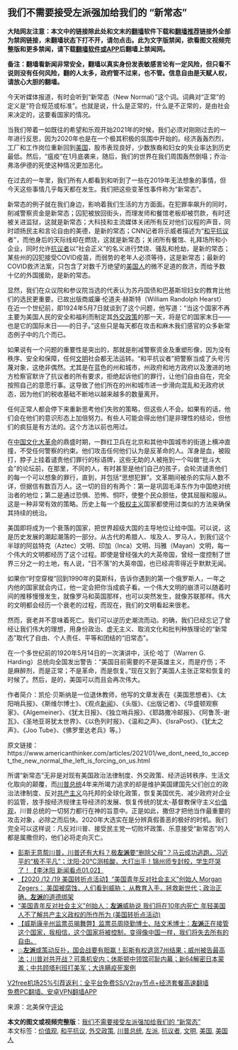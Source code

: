  <h2>我们不需要接受左派强加给我们的 “新常态”</h2> <p class="notice"><b>大陆网友注意：本文中的链接除此处和文末的<a href="https://github.com/bannedbook/fanqiang" >翻墙</a>软件下载和<a href="https://github.com/killgcd/justmysocks/blob/master/README.md">翻墙推荐</a>链接外全部为禁网链接，未翻墙状态下打不开，请勿点击。此为文字版禁闻，欲看图文视频完整版和更多禁闻，请下载<a href="https://github.com/bannedbook/fanqiang">翻墙软件或APP</a>后翻墙上禁闻网。</p><p>备注：翻墙看新闻非常安全，翻墙以真实身份发表敏感言论有一定风险，但只看不说则没有任何风险，翻的人太多，政府管不过来，也不管。信息自由是天赋人权，请放心大胆的翻墙。</b></p>  <div class="entry"> <p id="conimg">今天听媒体报道，有时会听到“新常态（New Normal）”这个词。词典对“正常”的定义是“符合规范或标准”。也就是说，什么是正常的，什么是不正常的，是由社会来决定的，这要看国家的情况。</p> <p>当我们带着一如既往的希望和乐观开始2021年的时候，我们必须对刚刚过去的一年进行反思，因为2020年也是在一个极其积极的氛围中开始的。经济轰轰烈烈，工厂和工作岗位重新回到<a href="https://www.bannedbook.org/bnews/tag/%e7%be%8e%e5%9b%bd/" class="st_tag internal_tag" rel="tag" title="标签 美国 下的日志">美国</a>，股市表现良好，少数族裔和妇女的失业率达到历史最低。然后，“瘟疫”在1月底袭来，随后，我们的世界在我们周围轰然倒塌；乔治·弗洛伊德的死使这种情况更加恶化。</p> <p>在过去的一年里，我们所有人都看到和听到了一些在2019年无法想象的事情，但今天这些事情几乎每天都在发生。我们把这些变革性事件称为“新常态”。</p> <p>新常态的例子就在我们身边，影响着我们生活的方方面面。在犯罪率飙升的同时，削减警察资金是新常态；囚犯被放回街头，而理发师和餐馆老板却被罚款，有时还被关进监狱，这就是新常态；大科技和主流媒体关闭所有反对他们议程的声音，同时颂扬民主和言论自由的美德，是新的常态；CNN记者将示威者描述为“<a href="https://www.bannedbook.org/bnews/tag/%E5%92%8C%E5%B9%B3%E6%8A%97%E8%AE%AE/" class="st_tag internal_tag" rel="tag" title="标签 和平抗议 下的日志">和平抗议</a>者”，而他身后的天际线却在燃烧，这就是新常态；关闭所有餐馆、礼拜场所和小企业，同时允许<a href="https://www.bannedbook.org/bnews/tag/%E6%8A%97%E8%AE%AE%E8%80%85/" class="st_tag internal_tag" rel="tag" title="标签 抗议者 下的日志">抗议者</a>以“社会正义”的名义进行焚烧、骚乱和抢劫，是新的常态；某些州的囚犯接受COVID疫苗，而弱势的老年人必须等待，这是新常态；最新的COVID救济法案，只包含了对数千万绝望的<a href="https://www.bannedbook.org/bnews/tag/%E7%BE%8E%E5%9B%BD%E4%BA%BA/" class="st_tag internal_tag" rel="tag" title="标签 美国人 下的日志">美国人</a>的微不足道的救济，而给予数十亿的外国援助，是新的常态。</p>  <p>显然，我们在众议院和参议院当选的代表认为苏丹国债和巴基斯坦妇女的教育比他们的选民更重要。已故出版商威廉·伦道夫·赫斯特（William Randolph Hearst）在近一个世纪前，即1924年5月7日就谈到了这个问题，他写道：“当这个国家不再主要为美国人民的安全和福利而制定其<a href="https://www.bannedbook.org/bnews/tag/%e5%a4%96%e4%ba%a4%e6%94%bf%e7%ad%96/" class="st_tag internal_tag" rel="tag" title="标签 外交政策 下的日志">外交政策</a>的那一天，将是它的国家末日——也是它的国际末日——的日子。”这些只是每天都在攻击和麻木我们感官的众多新常态例子中的几个而已。</p> <p>如果说有一个问题的重要性是突出的，那就是削减警察资金及重塑形像，因为没有秩序、安全和保障，任何<a href="https://www.bannedbook.org/bnews/tag/%E6%96%87%E6%98%8E/" class="st_tag internal_tag" rel="tag" title="标签 文明 下的日志">文明</a>社会都无法运转。“和平抗议者”把警察当成了头号污蔑对象，这绝非偶然。尤其是在蓝色的州和城市，州政府和地方政府以及激进的地方检察官默许了抗议者的所有要求，拒绝起诉他们的罪行，让他们自由自在，完全按照自己的意愿行事。这导致了他们所在的州和城市进一步滑向混乱和无政府状态，因为他们的税收基础不断地以越来越多的数量离开。</p> <p>任何正常人都会停下来重新思考他们失败的策略，但这些人不会。如果有的话，他们会在他们的意识形态上加倍努力。有些人可能会得出他们是非理性的结论，但他们的疯狂是有方法的。这个方法以前也用过。</p> <p>在<span class='wp_keywordlink_affiliate'><a href="https://www.bannedbook.org/" title="中国" target="_blank">中国</a></span><span class='wp_keywordlink'><a href="https://www.bannedbook.org/forum2/topic973.html" title="《文化大革命：历史真相和集体记忆》" target="_blank">文化大革命</a></span>的鼎盛时期，一群红卫兵在北京和其他中国城市的街道上横冲直撞，不受任何警察的约束。他们攻击任何他们认为是反革命的人。浑身是血，被殴打，脖子上挂着谴责他们罪行的标语牌，这些无助的人被拖到一个叫做“批斗大会”的论坛前，在那里，不同的人，有时甚至是他们自己的孩子，会轮流谴责他们的每一个可以想象的罪行，直到，并包括“思想犯罪”。文革期间被杀的实际人数不详，但据信有数百万人。这一切的目的有两个：第一是巩固毛泽东作为中国绝对统治者的地位；第二是通过恐惧、恐怖、恫吓，使整个民众胆怯，使其屈服和服从。这是一种非常有效的策略。历史上每一个<span class='wp_keywordlink'><a href="https://www.bannedbook.org/forum2/topic223.html" title="极权主义与现代民主" target="_blank">极权主义</a></span>国家都使用过类似的方法来确保其持续的统治。</p>  <p>美国即将成为一个衰落的国家，把世界超级大国的主导地位让给中国。可以说，这是历史发展的潮起潮落的一部分。从古代的希腊人、埃及人、罗马人，到我们这个半球的阿兹特克（Aztec）文明、印加（Inca）文明、玛雅（Mayan）文明，每一个伟大的文明都经历了这个过程。即使是曾经强大的大英帝国，曾经一度控制了世界三分之一的土地，有人说，“日不落”的大英帝国，也已经凋零得近乎默默无闻。</p> <p>如果你“时空穿梭”回到1990年的莫斯科，告诉你遇到的第一个俄罗斯人，一年之内他的国家就会内讧，他一定会把你当成疯子看。一个伟大文明的崩溃可以随着时间的推移慢慢发生，就像罗马和英国那样，也可以突然发生，就像苏联那样。伟大的文明都会经历一个衰老的过程，而现在，我们的文明看起来很老。</p> <p>然而，衰老并不意味着死亡。我们可以逆历史潮流而动。的确，我们已经忘记了曾经让我们伟大的理想，用身份政治、虚无主义、取消文化和批判种族理论的“新常态”取代了自由、个人责任、平等和团结的“旧常态”。</p> <p>在一个多世纪前的1920年5月14日的一次演讲中，沃伦·哈丁（Warren G. Harding）总统向全国发出警告：“美国目前需要的不是英雄主义，而是疗伤；不是麻醉剂，而是正常；不是革命，而是恢复。”现在又到了美国人主张正常和恢复的时候了。然后，是的，美国可以而且会再次伟大。</p>  <p>作者简介：凯伦·贝斯纳是一位退休教师，他写的文章发表在《美国思想者》、《太阳哨兵报》、《斯维尔博士》、《观点<span class='wp_keywordlink_affiliate'><a href="https://www.bannedbook.org/" title="新闻">新闻</a></span>》、《头版》、《出版记者》、《华盛顿观察家》、《Algemeiner》、《犹太日报》、《独立哨兵报》、《耶路撒冷邮报》、《阿鲁茨-谢瓦》、《圣地亚哥犹太世界》、《以色列时报》、《温和之声》、《IsraPost》、《犹太之声》、《Joo Tube》、《佛罗里达老兵》等。）</p> <p>原文链接：https://www.americanthinker.com/articles/2021/01/we_dont_need_to_accept_the_new_normal_the_left_is_forcing_on_us.html</p> <p>所谓“新常态”无非是对现有美国政治法律制度、外交政策、经济运转秩序、生活文化取向的颠覆，而<a href="https://www.bannedbook.org/bnews/tag/%E5%B7%9D%E6%99%AE%E6%80%BB%E7%BB%9F/" class="st_tag internal_tag" rel="tag" title="标签 川普总统 下的日志">川普总统</a>4年来所竭力追求的却是维护美国建国先父们创立的政治法律制度、反对<span class='wp_keywordlink'><a href="https://www.bannedbook.org/forum2/topic6177.html" title="《共产主义的终极目的》" target="_blank">共产主义</a></span>乌托邦的全球化政策，恢复美国优先、减少政府对企业的监管，放手按经济规律主导经济的发展、恢复传统的犹太-基督教保守主义<a href="https://www.bannedbook.org/bnews/tag/%E4%BB%B7%E5%80%BC%E8%A7%82/" class="st_tag internal_tag" rel="tag" title="标签 价值观 下的日志">价值观</a>，川普总统的一切努力都行在神的旨意中。正是如此，撒但才把他当作最重要的攻击对象，必除之而后快。2020年大选实在是分辨真假善恶的极好的时机。我们完全可以这样说：凡反对川普、接受民主党一切败坏政策、乐意接受“新常态”的人都是属撒但的，他们必将走向灭亡。</p> <ul class='op-related-articles' title='相关阅读'> <li><a href='https://www.bannedbook.org/bnews/bannedvideo/20210103/1460035.html' target='_blank'>彭斯无意帮川普，川普还有大料？极<b>左派</b>要“删除父母”？马云成功逃跑，习近平的“极不平凡”；沈阳-20℃测核酸，大打出手！锦州师专封校，学生吓哭了！【李沐阳 新闻看点01.02】</a></li> <li><a href='https://www.bannedbook.org/bnews/bannedvideo/20210103/1460024.html' target='_blank'>【2020 /12 /19 美国转折点活动】“美国青年反对社会主义”创始人 Morgan Zegers： 美国被腐蚀，人们看到威胁； 从教育入手，拯救新世代；政治正确，<b>左派</b>的道德绑架</a></li> <li><a href='https://www.bannedbook.org/bnews/bannedvideo/20210103/1459910.html' target='_blank'>“美国青年反对社会主义”创始人：<b>左派</b>威胁说 我们将在10年内死亡 年轻美国人不了解共产主义政权的所作所为 (美国转折点活动)</a></li> <li><a href='https://www.bannedbook.org/bnews/bannedvideo/20210101/1459081.html' target='_blank'>【威斯康辛州监票员揭舞弊】监票员周晓勤博士、陆文禾博士：<b>左派</b>正在接管这个国家，我相信，这个国家将被控制，变得像中国一样，我们将失去所有的自由。</a></li> <li><a href='https://www.bannedbook.org/bnews/bannedvideo/20210101/1459038.html' target='_blank'>💥<b>左派</b>或策动反扑，国会战要有胆赢！彭斯有权退货7州结果；威州被告最高法；川普对共开战？可乘机安内；休斯顿中领馆可耻内幕；新64解密日本蒙羞；中共顾塔利班打美军；大连瞒疫死案例</a></li> </ul> <p class="texttj"> <a href="https://github.com/bannedbook/fanqiang/wiki/V2ray%E6%9C%BA%E5%9C%BA" target="_blank">V2free机场25%引荐返利：全平台免费SS/V2ray节点+经济套餐高速翻墙</a><br/> <a href="https://github.com/bannedbook/fanqiang/wiki/%E7%A6%81%E9%97%BB%E7%BD%91%E5%AE%89%E5%8D%93%E7%BF%BB%E5%A2%99%E6%96%B0%E9%97%BBAPP" target="_blank">免费PC翻墙、安卓VPN翻墙APP</a></p><p> 来源：北美保守<span class='wp_keywordlink_affiliate'><a href="https://www.bannedbook.org/bnews/comments/" title="新闻评论" target="_blank">评论</a></span> </p> <a name='sharetosocial'></a>       <div><b>本文的图文或视频完整版</b>：<a href='https://www.bannedbook.org/bnews/comments/20210103/1460045.html'>我们不需要接受左派强加给我们的 “新常态”</a></div>  </div><!--END ENTRY--> <div class="postfooter"> <div>本文标签：<a href="https://www.bannedbook.org/bnews/tag/%E4%BB%B7%E5%80%BC%E8%A7%82/" rel="tag">价值观</a>, <a href="https://www.bannedbook.org/bnews/tag/%E5%92%8C%E5%B9%B3%E6%8A%97%E8%AE%AE/" rel="tag">和平抗议</a>, <a href="https://www.bannedbook.org/bnews/tag/%e5%a4%96%e4%ba%a4%e6%94%bf%e7%ad%96/" rel="tag">外交政策</a>, <a href="https://www.bannedbook.org/bnews/tag/%E5%B7%9D%E6%99%AE%E6%80%BB%E7%BB%9F/" rel="tag">川普总统</a>, <a href="https://www.bannedbook.org/bnews/tag/%e5%b7%a6%e6%b4%be/" rel="tag">左派</a>, <a href="https://www.bannedbook.org/bnews/tag/%E6%8A%97%E8%AE%AE%E8%80%85/" rel="tag">抗议者</a>, <a href="https://www.bannedbook.org/bnews/tag/%E6%96%87%E6%98%8E/" rel="tag">文明</a>, <a href="https://www.bannedbook.org/bnews/tag/%e7%be%8e%e5%9b%bd/" rel="tag">美国</a>, <a href="https://www.bannedbook.org/bnews/tag/%E7%BE%8E%E5%9B%BD%E4%BA%BA/" rel="tag">美国人</a></div>  </div><!--END POSTFOOTER--> 